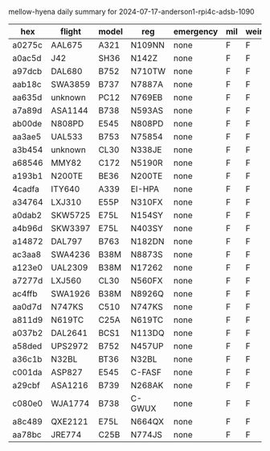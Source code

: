 mellow-hyena daily summary for 2024-07-17-anderson1-rpi4c-adsb-1090

|hex|flight|model|reg|emergency|mil|weirdo|
|--|--|--|--|--|--|--|
|a0275c|AAL675|A321|N109NN|none|F|F|
|a0ac5d|J42|SH36|N142Z|none|F|F|
|a97dcb|DAL680|B752|N710TW|none|F|F|
|aab18c|SWA3859|B737|N7887A|none|F|F|
|aa635d|unknown|PC12|N769EB|none|F|F|
|a7a89d|ASA1144|B738|N593AS|none|F|F|
|ab00de|N808PD|E545|N808PD|none|F|F|
|aa3ae5|UAL533|B753|N75854|none|F|F|
|a3b454|unknown|CL30|N338JE|none|F|F|
|a68546|MMY82|C172|N5190R|none|F|F|
|a193b1|N200TE|BE36|N200TE|none|F|F|
|4cadfa|ITY640|A339|EI-HPA|none|F|F|
|a34764|LXJ310|E55P|N310FX|none|F|F|
|a0dab2|SKW5725|E75L|N154SY|none|F|F|
|a4b96d|SKW3397|E75L|N403SY|none|F|F|
|a14872|DAL797|B763|N182DN|none|F|F|
|ac3aa8|SWA4236|B38M|N8873S|none|F|F|
|a123e0|UAL2309|B38M|N17262|none|F|F|
|a7277d|LXJ560|CL30|N560FX|none|F|F|
|ac4ffb|SWA1926|B38M|N8926Q|none|F|F|
|aa0d7d|N747KS|C510|N747KS|none|F|F|
|a811d9|N619TC|C25A|N619TC|none|F|F|
|a037b2|DAL2641|BCS1|N113DQ|none|F|F|
|a58ded|UPS2972|B752|N457UP|none|F|F|
|a36c1b|N32BL|BT36|N32BL|none|F|F|
|c001da|ASP827|E545|C-FASF|none|F|F|
|a29cbf|ASA1216|B739|N268AK|none|F|F|
|c080e0|WJA1774|B738|C-GWUX|none|F|F|
|a8c489|QXE2121|E75L|N664QX|none|F|F|
|aa78bc|JRE774|C25B|N774JS|none|F|F|
